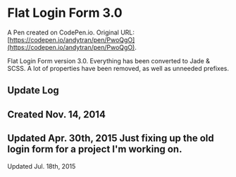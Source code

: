 # Flat Login Form 3.0

A Pen created on CodePen.io. Original URL: [https://codepen.io/andytran/pen/PwoQgO](https://codepen.io/andytran/pen/PwoQgO).

Flat Login Form version 3.0.
Everything has been converted to Jade & SCSS.
A lot of properties have been removed, as well as unneeded prefixes.

Update Log
--
Created Nov. 14, 2014
--
Updated Apr. 30th, 2015
Just fixing up the old login form for a project I'm working on.
--
Updated Jul. 18th, 2015
